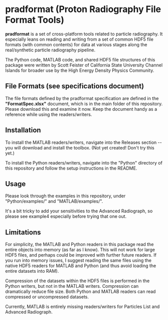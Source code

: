 # pradformat (Proton Radiography File Format Tools)

**pradformat** is a set of cross-platform tools related to particle radiography. It especially leans on reading and writing from a set of common HDF5 file formats (with common contents) for data at various stages along the real/synthetic particle radiography pipeline.

The Python code, MATLAB code, and shared HDF5 file structures of this package were written by Scott Feister of California State University Channel Islands for broader use by the High Energy Density Physics Community.

## File Formats (see specifications document)
The file formats defined by the pradformat specification are defined in the **"FormatSpec.xlsx"** document, which is in the main folder of this repository. Please download this and examine it now. Keep the document handy as a reference while using the readers/writers.

## Installation
To install the MATLAB readers/writers, navigate into the Releases section -- you will download and install the toolbox. (Not yet created! Don't try this yet.)

To install the Python readers/writers, navigate into the "Python" directory of this repository and follow the setup instructions in the README.

## Usage
Please look through the examples in this repository, under "Python/examples/" and "MATLAB/examples/".

It's a bit tricky to add your sensitivities to the Advanced Radiograph, so please see example4 especially before trying that one out.

## Limitations
For simplicity, the MATLAB and Python readers in this package read the entire objects into memory (as far as I know). This will not work for large HDF5 files, and perhaps could be improved with further future readers. If you run into memory issues, I suggest reading the same files using the native HDF5 readers for MATLAB and Python (and thus avoid loading the entire datasets into RAM).

Compression of the datasets within the HDF5 files is performed in the Python writers, but not in the MATLAB writers. Compression can dramatically reduce file size. Both Python and MATLAB readers can read compressed or uncompressed datasets.

Currently, MATLAB is entirely missing readers/writers for Particles List and Advanced Radiograph.